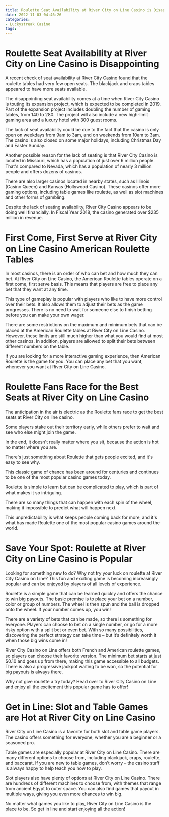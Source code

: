 ```yaml
---
title: Roulette Seat Availability at River City on Line Casino is Disappointing
date: 2022-11-03 04:46:26
categories:
- Luckystreak Casino
tags:
---
```



#  Roulette Seat Availability at River City on Line Casino is Disappointing

A recent check of seat availability at River City Casino found that the roulette tables had very few open seats. The blackjack and craps tables appeared to have more seats available. 

The disappointing seat availability comes at a time when River City Casino is touting its expansion project, which is expected to be completed in 2019. Part of the expansion project includes doubling the number of gaming tables, from 140 to 280. The project will also include a new high-limit gaming area and a luxury hotel with 300 guest rooms.

The lack of seat availability could be due to the fact that the casino is only open on weekdays from 9am to 3am, and on weekends from 10am to 3am. The casino is also closed on some major holidays, including Christmas Day and Easter Sunday. 

Another possible reason for the lack of seating is that River City Casino is located in Missouri, which has a population of just over 6 million people. That's compared to Nevada, which has a population of nearly 3 million people and offers dozens of casinos. 

There are also larger casinos located in nearby states, such as Illinois (Casino Queen) and Kansas (Hollywood Casino). These casinos offer more gaming options, including table games like roulette, as well as slot machines and other forms of gambling. 

Despite the lack of seating availability, River City Casino appears to be doing well financially. In Fiscal Year 2018, the casino generated over $235 million in revenue.

#  First Come, First Serve at River City on Line Casino American Roulette Tables

In most casinos, there is an order of who can bet and how much they can bet. At River City on Line Casino, the American Roulette tables operate on a first come, first serve basis. This means that players are free to place any bet that they want at any time.

This type of gameplay is popular with players who like to have more control over their bets. It also allows them to adjust their bets as the game progresses. There is no need to wait for someone else to finish betting before you can make your own wager.

There are some restrictions on the maximum and minimum bets that can be placed at the American Roulette tables at River City on Line Casino. However, these limits are still much higher than what you would find at most other casinos. In addition, players are allowed to split their bets between different numbers on the table.

If you are looking for a more interactive gaming experience, then American Roulette is the game for you. You can place any bet that you want, whenever you want at River City on Line Casino.

#  Roulette Fans Race for the Best Seats at River City on Line Casino

The anticipation in the air is electric as the Roulette fans race to get the best seats at River City on line casino.

Some players stake out their territory early, while others prefer to wait and see who else might join the game.

In the end, it doesn't really matter where you sit, because the action is hot no matter where you are.

There's just something about Roulette that gets people excited, and it's easy to see why.

This classic game of chance has been around for centuries and continues to be one of the most popular casino games today.

Roulette is simple to learn but can be complicated to play, which is part of what makes it so intriguing.

There are so many things that can happen with each spin of the wheel, making it impossible to predict what will happen next.

This unpredictability is what keeps people coming back for more, and it's what has made Roulette one of the most popular casino games around the world.

#  Save Your Spot: Roulette at River City on Line Casino is Popular

Looking for something new to do? Why not try your luck on roulette at River City Casino on Line? This fun and exciting game is becoming increasingly popular and can be enjoyed by players of all levels of experience.

Roulette is a simple game that can be learned quickly and offers the chance to win big payouts. The basic premise is to place your bet on a number, color or group of numbers. The wheel is then spun and the ball is dropped onto the wheel. If your number comes up, you win!

There are a variety of bets that can be made, so there is something for everyone. Players can choose to bet on a single number, or go for a more risky option with a split bet or even bet. With so many possibilities, discovering the perfect strategy can take time – but it’s definitely worth it when those big wins come in!

River City Casino on Line offers both French and American roulette games, so players can choose their favorite version. The minimum bet starts at just $0.10 and goes up from there, making this game accessible to all budgets. There is also a progressive jackpot waiting to be won, so the potential for big payouts is always there.

Why not give roulette a try today? Head over to River City Casino on Line and enjoy all the excitement this popular game has to offer!

#  Get in Line: Slot and Table Games are Hot at River City on Line Casino

River City on Line Casino is a favorite for both slot and table game players. The casino offers something for everyone, whether you are a beginner or a seasoned pro.

Table games are especially popular at River City on Line Casino. There are many different options to choose from, including blackjack, craps, roulette, and baccarat. If you are new to table games, don’t worry – the casino staff is always happy to help teach you how to play.

Slot players also have plenty of options at River City on Line Casino. There are hundreds of different machines to choose from, with themes that range from ancient Egypt to outer space. You can also find games that payout in multiple ways, giving you even more chances to win big.

No matter what games you like to play, River City on Line Casino is the place to be. So get in line and start enjoying all the action!